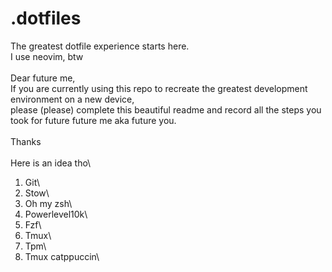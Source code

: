 # .dotfiles
The greatest dotfile experience starts here.\
I use neovim, btw\
\
Dear future me,\
If you are currently using this repo to recreate the greatest development environment on a new device,\
please (please) complete this beautiful readme and record all the steps you took for future future me aka future you.\
\
Thanks\
\
Here is an idea tho\
1. Git\
2. Stow\
3. Oh my zsh\
4. Powerlevel10k\
5. Fzf\
6. Tmux\
7. Tpm\
8. Tmux catppuccin\
